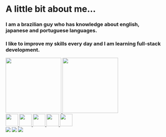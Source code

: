 # A little bit about me...
### I am a brazilian guy who has knowledge about english, japanese and portuguese languages. 
### I like to improve my skills every day and I am learning full-stack development.

<div>
<a href="https://github.com/nakaharan5">
<img height="180em" src="https://github-readme-stats.vercel.app/api/top-langs/?username=nakaharan5&layout=compact&langs_count=7&theme=dracula"/>
<img height="180em" src="https://github-readme-stats.vercel.app/api?username=nakaharan5&show_icons=true&theme=dracula&include_all_commits=true&count_private=true"/>
</div>   


<img src="https://cdn.jsdelivr.net/gh/devicons/devicon/icons/git/git-original.svg" width="40" height="40"/>
<img src="https://cdn.jsdelivr.net/gh/devicons/devicon/icons/css3/css3-plain.svg" width="40" height="40"/>
<img src="https://cdn.jsdelivr.net/gh/devicons/devicon/icons/html5/html5-plain.svg" width="40" height="40"/>
<img src="https://cdn.jsdelivr.net/gh/devicons/devicon/icons/javascript/javascript-original.svg" width="40" height="40"/>
<img src="https://cdn.jsdelivr.net/gh/devicons/devicon/icons/figma/figma-original.svg" width="40" height="40"/>

          
          
  
<div>
<a href="https://instagram.com/nakaharan5" target="_blank"><img src="https://img.shields.io/badge/-Instagram-%23E4405F?style=for-the-badge&logo=instagram&logoColor=white" target="_blank"></a>
<a href = "mailto: thiagofrankas@gmail.com"><img src="https://img.shields.io/badge/Gmail-D14836?style=for-the-badge&logo=gmail&logoColor=white" target="_blank"></a>
<a href="https://www.linkedin.com/in/thiago-frank-143682256/" target="_blank"><img src="https://img.shields.io/badge/-LinkedIn-%230077B5?style=for-the-badge&logo=linkedin&logoColor=white" target="_blank"></a>   
</div>
